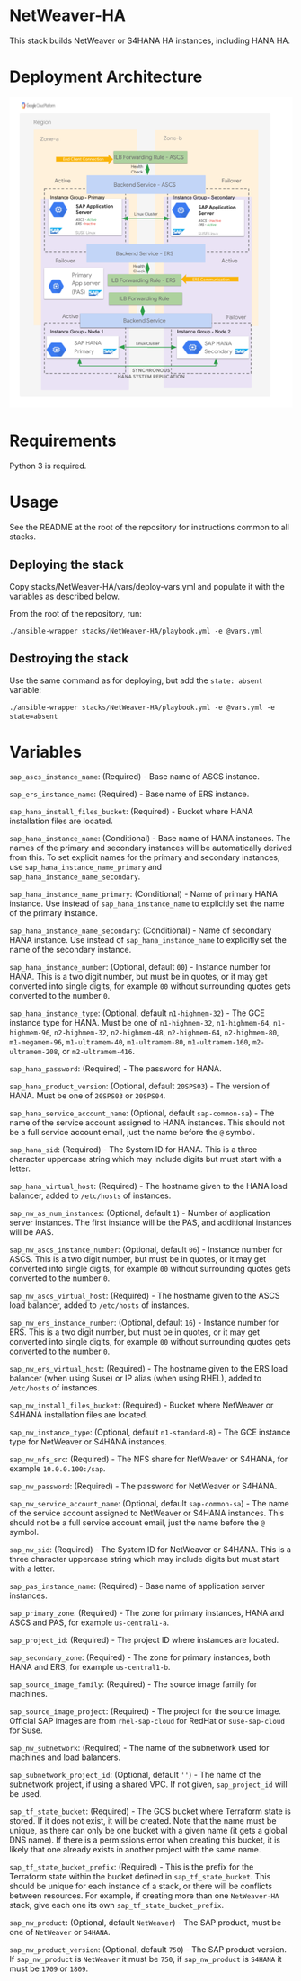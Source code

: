 # NetWeaver-HA

This stack builds NetWeaver or S4HANA HA instances, including HANA HA.

# Deployment Architecture

![NetWeaver-HA](./images/ha.png)

# Requirements

Python 3 is required.

# Usage

See the README at the root of the repository for instructions common to all stacks.

## Deploying the stack

Copy stacks/NetWeaver-HA/vars/deploy-vars.yml and populate it with the variables as described below.

From the root of the repository, run:

```
./ansible-wrapper stacks/NetWeaver-HA/playbook.yml -e @vars.yml
```

## Destroying the stack

Use the same command as for deploying, but add the `state: absent` variable:

```
./ansible-wrapper stacks/NetWeaver-HA/playbook.yml -e @vars.yml -e state=absent
```

# Variables

`sap_ascs_instance_name`: (Required) - Base name of ASCS instance.

`sap_ers_instance_name`: (Required) - Base name of ERS instance.

`sap_hana_install_files_bucket`: (Required) - Bucket where HANA installation files are located.

`sap_hana_instance_name`: (Conditional) - Base name of HANA instances. The names of the primary and secondary instances will be automatically derived from this. To set explicit names for the primary and secondary instances, use `sap_hana_instance_name_primary` and `sap_hana_instance_name_secondary`.

`sap_hana_instance_name_primary`: (Conditional) - Name of primary HANA instance. Use instead of `sap_hana_instance_name` to explicitly set the name of the primary instance.

`sap_hana_instance_name_secondary`: (Conditional) - Name of secondary HANA instance. Use instead of `sap_hana_instance_name` to explicitly set the name of the secondary instance.

`sap_hana_instance_number`: (Optional, default `00`) - Instance number for HANA. This is a two digit number, but must be in quotes, or it may get converted into single digits, for example `00` without surrounding quotes gets converted to the number `0`.

`sap_hana_instance_type`: (Optional, default `n1-highmem-32`) - The GCE instance type for HANA. Must be one of `n1-highmem-32`, `n1-highmem-64`, `n1-highmem-96`, `n2-highmem-32`, `n2-highmem-48`, `n2-highmem-64`, `n2-highmem-80`, `m1-megamem-96`, `m1-ultramem-40`, `m1-ultramem-80`, `m1-ultramem-160`, `m2-ultramem-208`, or `m2-ultramem-416`.

`sap_hana_password`: (Required) - The password for HANA.

`sap_hana_product_version`: (Optional, default `20SPS03`) - The version of HANA. Must be one of `20SPS03` or `20SPS04`.

`sap_hana_service_account_name`: (Optional, default `sap-common-sa`) - The name of the service account assigned to HANA instances. This should not be a full service account email, just the name before the `@` symbol.

`sap_hana_sid`: (Required) - The System ID for HANA. This is a three character uppercase string which may include digits but must start with a letter.

`sap_hana_virtual_host`: (Required) - The hostname given to the HANA load balancer, added to `/etc/hosts` of instances.

`sap_nw_as_num_instances`: (Optional, default `1`) - Number of application server instances. The first instance will be the PAS, and additional instances will be AAS.

`sap_nw_ascs_instance_number`: (Optional, default `06`) - Instance number for ASCS. This is a two digit number, but must be in quotes, or it may get converted into single digits, for example `00` without surrounding quotes gets converted to the number `0`.

`sap_nw_ascs_virtual_host`: (Required) - The hostname given to the ASCS load balancer, added to `/etc/hosts` of instances.

`sap_nw_ers_instance_number`: (Optional, default `16`) - Instance number for ERS. This is a two digit number, but must be in quotes, or it may get converted into single digits, for example `00` without surrounding quotes gets converted to the number `0`.

`sap_nw_ers_virtual_host`: (Required) - The hostname given to the ERS load balancer (when using Suse) or IP alias (when using RHEL), added to `/etc/hosts` of instances.

`sap_nw_install_files_bucket`: (Required) - Bucket where NetWeaver or S4HANA installation files are located.

`sap_nw_instance_type`: (Optional, default `n1-standard-8`) - The GCE instance type for NetWeaver or S4HANA instances.

`sap_nw_nfs_src`: (Required) - The NFS share for NetWeaver or S4HANA, for example `10.0.0.100:/sap`.

`sap_nw_password`: (Required) - The password for NetWeaver or S4HANA.

`sap_nw_service_account_name`: (Optional, default `sap-common-sa`) - The name of the service account assigned to NetWeaver or S4HANA instances. This should not be a full service account email, just the name before the `@` symbol.

`sap_nw_sid`: (Required) - The System ID for NetWeaver or S4HANA. This is a three character uppercase string which may include digits but must start with a letter.

`sap_pas_instance_name`: (Required) - Base name of application server instances.

`sap_primary_zone`: (Required) - The zone for primary instances, HANA and ASCS and PAS, for example `us-central1-a`.

`sap_project_id`: (Required) - The project ID where instances are located.

`sap_secondary_zone`: (Required) - The zone for primary instances, both HANA and ERS, for example `us-central1-b`.

`sap_source_image_family`: (Required) - The source image family for machines.

`sap_source_image_project`: (Required) - The project for the source image. Official SAP images are from `rhel-sap-cloud` for RedHat or `suse-sap-cloud` for Suse.

`sap_nw_subnetwork`: (Required) - The name of the subnetwork used for machines and load balancers.

`sap_subnetwork_project_id`: (Optional, default `''`) - The name of the subnetwork project, if using a shared VPC. If not given, `sap_project_id` will be used.

`sap_tf_state_bucket`: (Required) - The GCS bucket where Terraform state is stored. If it does not exist, it will be created. Note that the name must be unique, as there can only be one bucket with a given name (it gets a global DNS name). If there is a permissions error when creating this bucket, it is likely that one already exists in another project with the same name.

`sap_tf_state_bucket_prefix`: (Required) - This is the prefix for the Terraform state within the bucket defined in `sap_tf_state_bucket`. This should be unique for each instance of a stack, or there will be conflicts between resources. For example, if creating more than one `NetWeaver-HA` stack, give each one its own `sap_tf_state_bucket_prefix`.

`sap_nw_product`: (Optional, default `NetWeaver`) - The SAP product, must be one of `NetWeaver` or `S4HANA`.

`sap_nw_product_version`: (Optional, default `750`) - The SAP product version. If `sap_nw_product` is `NetWeaver` it must be `750`, if `sap_nw_product` is `S4HANA` it must be `1709` or `1809`.
